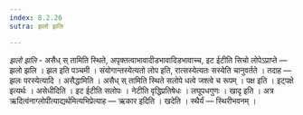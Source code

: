 ```yaml
---
index: 8.2.26
sutra: झलो झलि

---
```

_झलो झलि_ - असैध् स् तामिति स्थिते, अपृक्तत्वाभावादीडभावादिडभावाच्च, इट ईटीति सिचो लोपेऽप्राप्ते —  झलो झलि । झल इति पञ्चमी । संयोगान्तस्येत्यतो लोप इति, रात्सस्येत्यतः सस्येति चानुवर्तते । तदाह — झलः परस्येत्यादि । असैद्धामिति । असैध् स् तामिति स्थिते सलोपे धत्वे जश्त्वे च रूपम् । पक्ष इति । इट्पक्षे इत्यर्थः । असेधीदिति । इट ईटीति सलोपः । नेटीति वृद्धिप्रतिषेधः । लघूपधगुणः । खादृ इति । अत्र ऋदित्वंनाग्लोपी॑त्याद्यर्थमित्यभिप्रेत्याह —  ऋकार इदिति । खदेति । स्थैर्यं — स्थिरीभवनम् । 